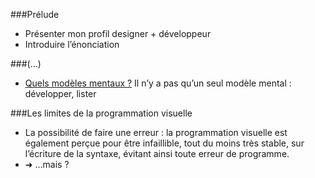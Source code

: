 ###Prélude
- Présenter mon profil designer + développeur
- Introduire l’énonciation 

###(…)
- [Quels modèles mentaux ?](blog.interfacevision.com/info/vpls-and-mental-models/) Il n’y a pas qu’un seul modèle mental : développer, lister

###Les limites de la programmation visuelle
- La possibilité de faire une erreur : la programmation visuelle est également perçue pour être infaillible, tout du moins très stable, sur l’écriture de la syntaxe, évitant ainsi toute erreur de programme.
- ➜ …mais ?